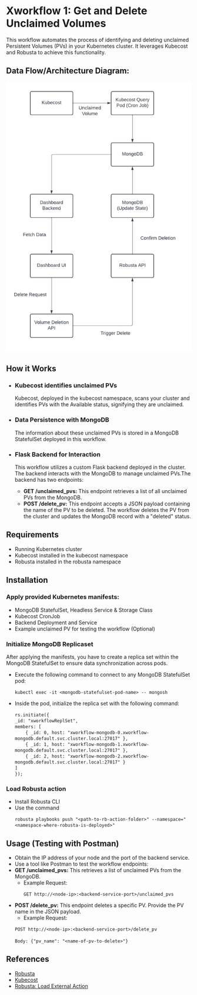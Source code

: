 # Xworkflow 1: Get and Delete Unclaimed Volumes

This workflow automates the process of identifying and deleting unclaimed Persistent Volumes (PVs) in your Kubernetes cluster. It leverages Kubecost and Robusta to achieve this functionality.

## Data Flow/Architecture Diagram:
![Diagram](image.png)
## How it Works

- ### Kubecost identifies unclaimed PVs 
    Kubecost, deployed in the kubecost namespace, scans your cluster and identifies PVs with the Available status, signifying they are unclaimed.
- ### Data Persistence with MongoDB 
    The information about these unclaimed PVs is stored in a MongoDB StatefulSet deployed in this workflow.
- ### Flask Backend for Interaction
     This workflow utilizes a custom Flask backend deployed in the cluster. The backend interacts with the MongoDB to manage unclaimed PVs.The backend has two endpoints:

    - **GET /unclaimed_pvs:** This endpoint retrieves a list of all unclaimed PVs from the MongoDB.
    - **POST /delete_pv:** This endpoint accepts a JSON payload containing the name of the PV to be deleted. The workflow deletes the PV from the cluster and updates the MongoDB record with a "deleted" status.

## Requirements
- Running Kubernetes cluster
- Kubecost installed in the kubecost namespace
- Robusta installed in the robusta namespace

## Installation
### Apply provided Kubernetes manifests:
- MongoDB StatefulSet, Headless Service & Storage Class
- Kubecost CronJob
- Backend Deployment and Service
- Example unclaimed PV for testing the workflow (Optional)

### Initialize MongoDB Replicaset
After applying the manifests, you have to create a replica set within the MongoDB StatefulSet to ensure data synchronization across pods.

- Execute the following command to connect to any MongoDB StatefulSet pod:

    ```
    kubectl exec -it <mongodb-statefulset-pod-name> -- mongosh
    ```

- Inside the pod, initialize the replica set with the following command:
    
    ```
    rs.initiate({
    _id: "xworkflowReplSet",
    members: [
        { _id: 0, host: "xworkflow-mongodb-0.xworkflow-mongodb.default.svc.cluster.local:27017" },
        { _id: 1, host: "xworkflow-mongodb-1.xworkflow-mongodb.default.svc.cluster.local:27017" },
        { _id: 2, host: "xworkflow-mongodb-2.xworkflow-mongodb.default.svc.cluster.local:27017" }
    ]
    });
    ```
### Load Robusta action
- Install Robusta CLI
- Use the command 
    ```
    robusta playbooks push "<path-to-rb-action-folder>" --namespace="<namespace-where-robusta-is-deployed>"
    ```
## Usage (Testing with Postman)
- Obtain the IP address of your node and the port of the backend service.
- Use a tool like Postman to test the workflow endpoints:
- **GET /unclaimed_pvs:** This retrieves a list of unclaimed PVs from the MongoDB.
    - Example Request:
        ```
        GET http://<node-ip>:<backend-service-port>/unclaimed_pvs
        ```
- **POST /delete_pv:** This endpoint deletes a specific PV. Provide the PV name in the JSON payload.
    - Example Request:
    ```
    POST http://<node-ip>:<backend-service-port>/delete_pv

    Body: {"pv_name": "<name-of-pv-to-delete>"}
    ```
## References

- [Robusta](https://home.robusta.dev/)
- [Kubecost](https://www.kubecost.com/)
- [Robusta: Load External Action](https://docs.robusta.dev/master/playbook-reference/defining-playbooks/external-playbook-repositories.html)




